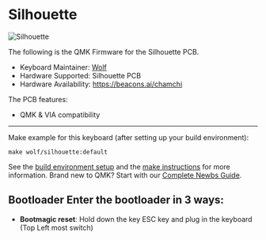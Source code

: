 # Silhouette

![Silhouette](https://i.imgur.com/x5Wo7t1.jpeg)

The following is the QMK Firmware for the Silhouette PCB.

* Keyboard Maintainer: [Wolf](https://github.com/ToastyStoemp)
* Hardware Supported: Silhouette PCB
* Hardware Availability: https://beacons.ai/chamchi

The PCB features:
* QMK & VIA compatibility

---

Make example for this keyboard (after setting up your build environment):

	make wolf/silhouette:default

See the [build environment setup](https://docs.qmk.fm/#/getting_started_build_tools) and the [make instructions](https://docs.qmk.fm/#/getting_started_make_guide) for more information. Brand new to QMK? Start with our [Complete Newbs Guide](https://docs.qmk.fm/#/newbs).

## Bootloader Enter the bootloader in 3 ways: 
* **Bootmagic reset**: Hold down the key ESC key and plug in the keyboard (Top Left most switch)
